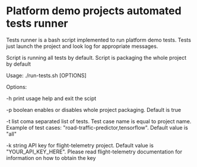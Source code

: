 # Platform demo projects automated tests runner

Tests runner is a bash script implemented to run platform demo tests.
Tests just launch the project and look log for appropriate messages.

Script is running all tests by default.
Script is packaging the whole project by default

Usage: ./run-tests.sh [OPTIONS]

Options:

  -h           print usage help and exit the scipt

  -p  boolean  enables or disables whole project packaging. Default is true

  -t  list     coma separated list of tests. Test case name is equal to project name. Example of test cases: "road-traffic-predictor,tensorflow". Default value is "all"
  
  -k  string   API key for flight-telemetry project. Default value is "YOUR_API_KEY_HERE". Please read flight-telemetry documentation for information on how to obtain the key
  